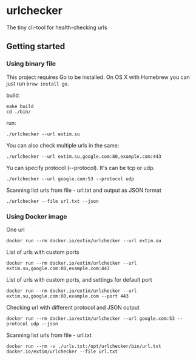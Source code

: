 # urlchecker

The tiny cli-tool for health-checking urls

## Getting started

### Using binary file
This project requires Go to be installed. On OS X with Homebrew you can just run `brew install go`.

build:

```console
make build
cd ./bin/
```

run:

```console
./urlchecker --url extim.su
```

You can also check multiple urls in the same:

```console
./urlchecker --url extim.su,google.com:80,example.com:443
```

Yu can specify protocol (--protocol). It's can be tcp or udp.

```console
./urlchecker --url google.com:53 --protocol udp
```

Scanning list urls from file - url.txt and output as JSON format

```console
./urlchecker --file url.txt --json
```

### Using Docker image

One url

```console
docker run --rm docker.io/extim/urlchecker --url extim.su
```

List of urls with custom ports

```console
docker run --rm docker.io/extim/urlchecker --url extim.su,google.com:80,example.com:443
```

List of urls with custom ports, and settings for default port

```console
docker run --rm docker.io/extim/urlchecker --url extim.su,google.com:80,example.com --port 443
```

Checking url with different protocol and JSON output

```console
docker run --rm docker.io/extim/urlchecker --url google.com:53 --protocol udp --json
```

Scanning list urls from file - url.txt

```console
docker run --rm -v ./urls.txt:/opt/urlchecker/bin/url.txt docker.io/extim/urlchecker --file url.txt
```
